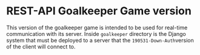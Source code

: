 # REST-API Goalkeeper Game version

This version of the goalkeeper game is intended to be used for real-time communication with its server.
Inside `goalkeeper` directory is the Django system that must be deployed to a server that the `190531-Down-Auth`version of the client will connect to.
